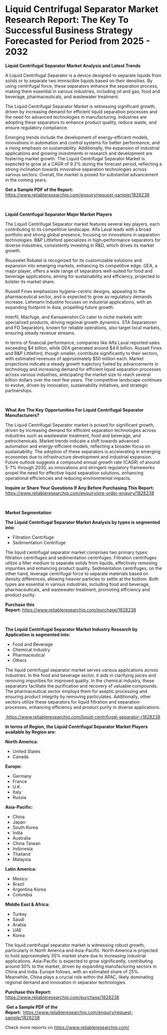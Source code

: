 <p><h1>Liquid Centrifugal Separator Market Research Report: The Key To Successful Business Strategy Forecasted for Period from 2025 - 2032</h1></p><p><strong>Liquid Centrifugal Separator Market Analysis and Latest Trends</strong></p>
<p><p>A Liquid Centrifugal Separator is a device designed to separate liquids from solids or to separate two immiscible liquids based on their densities. By using centrifugal force, these separators enhance the separation process, making them essential in various industries, including oil and gas, food and beverage, pharmaceuticals, and wastewater treatment. </p><p>The Liquid Centrifugal Separator Market is witnessing significant growth, driven by increasing demand for efficient liquid separation processes and the need for advanced technologies in manufacturing. Industries are adopting these separators to enhance product quality, reduce waste, and ensure regulatory compliance. </p><p>Emerging trends include the development of energy-efficient models, innovations in automation and control systems for better performance, and a rising emphasis on sustainability. Additionally, the expansion of industrial applications and growing investments in research and development are fostering market growth. The Liquid Centrifugal Separator Market is expected to grow at a CAGR of 9.2% during the forecast period, reflecting a strong inclination towards innovative separation technologies across various sectors. Overall, the market is poised for substantial advancement in the coming years.</p></p>
<p><strong>Get a Sample PDF of the Report:&nbsp;</strong> <a href="https://www.reliableresearchiq.com/enquiry/request-sample/1828238?utm_campaign=1137&utm_medium=2&utm_source=Github&utm_content=ia&utm_term=10042025&utm_id=liquid-centrifugal-separator">https://www.reliableresearchiq.com/enquiry/request-sample/1828238</a></p>
<p>&nbsp;</p>
<p><strong>Liquid Centrifugal Separator Major Market Players</strong></p>
<p><p>The Liquid Centrifugal Separator market features several key players, each contributing to its competitive landscape. Alfa Laval leads with a broad portfolio and strong global presence, focusing on innovations in separation technologies. B&P Littleford specializes in high-performance separators for diverse industries, consistently investing in R&D, which drives its market growth.</p><p>Rousselet Robatel is recognized for its customizable solutions and expansion into emerging markets, enhancing its competitive edge. GEA, a major player, offers a wide range of separators well-suited for food and beverage applications, aiming for sustainability and efficiency, projected to bolster its market share.</p><p>Russell Finex emphasizes hygiene-centric designs, appealing to the pharmaceutical sector, and is expected to grow as regulatory demands increase. Lehmann Industrie focuses on industrial applications, with an expanding footprint in Asia, propelling future growth.</p><p>Interfil, Macfuge, and Kansaienshin.Co cater to niche markets with specialized products, driving regional growth dynamics. STA Separatoren and FD Separators, known for reliable operations, also target local markets, ensuring steady revenue streams.</p><p>In terms of financial performance, companies like Alfa Laval reported sales exceeding $4 billion, while GEA generated around $4.6 billion. Russell Finex and B&P Littleford, though smaller, contribute significantly to their sectors, with estimated revenues of approximately $50 million each. Market projections indicate a steady growth trajectory fueled by advancements in technology and increasing demand for efficient liquid separation processes across various industries, anticipating the market size to reach several billion dollars over the next few years. The competitive landscape continues to evolve, driven by innovation, sustainability initiatives, and strategic partnerships.</p></p>
<p>&nbsp;</p>
<p><strong>What Are The Key Opportunities For Liquid Centrifugal Separator Manufacturers?</strong></p>
<p><p>The Liquid Centrifugal Separator market is poised for significant growth, driven by increasing demand for efficient separation technologies across industries such as wastewater treatment, food and beverage, and petrochemicals. Market trends indicate a shift towards advanced automation and energy-efficient models, reflecting a broader focus on sustainability. The adoption of these separators is accelerating in emerging economies due to infrastructure development and industrial expansion. Future outlook suggests a compound annual growth rate (CAGR) of around 5-7% through 2030, as innovations and stringent regulatory frameworks propel the need for effective liquid separation solutions, enhancing operational efficiencies and reducing environmental impacts.</p></p>
<p><strong>Inquire or Share Your Questions If Any Before Purchasing This Report:</strong> <a href="https://www.reliableresearchiq.com/enquiry/pre-order-enquiry/1828238?utm_campaign=1137&utm_medium=2&utm_source=Github&utm_content=ia&utm_term=10042025&utm_id=liquid-centrifugal-separator">https://www.reliableresearchiq.com/enquiry/pre-order-enquiry/1828238</a></p>
<p>&nbsp;</p>
<p><strong>Market Segmentation</strong></p>
<p><strong>The Liquid Centrifugal Separator Market Analysis by types is segmented into:</strong></p>
<p><ul><li>Filtration Centrifuge</li><li>Sedimentation Centrifuge</li></ul></p>
<p><p>The liquid centrifugal separator market comprises two primary types: filtration centrifuges and sedimentation centrifuges. Filtration centrifuges utilize a filter medium to separate solids from liquids, effectively removing impurities and enhancing product quality. Sedimentation centrifuges, on the other hand, leverage centrifugal force to separate materials based on density differences, allowing heavier particles to settle at the bottom. Both types are essential in various industries, including food and beverage, pharmaceuticals, and wastewater treatment, promoting efficiency and product purity.</p></p>
<p><strong>Purchase this Report:&nbsp;</strong><a href="https://www.reliableresearchiq.com/purchase/1828238?utm_campaign=1137&utm_medium=2&utm_source=Github&utm_content=ia&utm_term=10042025&utm_id=liquid-centrifugal-separator">https://www.reliableresearchiq.com/purchase/1828238</a></p>
<p>&nbsp;</p>
<p><strong>The Liquid Centrifugal Separator Market Industry Research by Application is segmented into:</strong></p>
<p><ul><li>Food and Beverage</li><li>Chemical Industry</li><li>Pharmaceutical</li><li>Others</li></ul></p>
<p><p>The liquid centrifugal separator market serves various applications across industries. In the food and beverage sector, it aids in clarifying juices and removing impurities for improved quality. In the chemical industry, these separators facilitate the purification and recovery of valuable compounds. The pharmaceutical sector employs them for aseptic processing and ensuring product integrity by removing particulates. Additionally, other sectors utilize these separators for liquid filtration and separation processes, enhancing efficiency and product purity in diverse applications.</p></p>
<p><a href="https://www.reliableresearchiq.com/liquid-centrifugal-separator-r1828238?utm_campaign=1137&utm_medium=2&utm_source=Github&utm_content=ia&utm_term=10042025&utm_id=liquid-centrifugal-separator">&nbsp;https://www.reliableresearchiq.com/liquid-centrifugal-separator-r1828238</a></p>
<p><strong>In terms of Region, the Liquid Centrifugal Separator Market Players available by Region are:</strong></p>
<p>
    <p> <strong> North America: </strong>
        <ul>
            <li>United States</li>
            <li>Canada</li>
        </ul>
        </p> 
    <p> <strong> Europe: </strong>
        <ul>
            <li>Germany</li>
            <li>France</li>
            <li>U.K.</li>
            <li>Italy</li>
            <li>Russia</li>
        </ul>
        </p> 
    <p> <strong> Asia-Pacific: </strong>
        <ul>
            <li>China</li>
            <li>Japan</li>
            <li>South Korea</li>
            <li>India</li>
            <li>Australia</li>
            <li>China Taiwan</li>
            <li>Indonesia</li>
            <li>Thailand</li>
            <li>Malaysia</li>
        </ul>
        </p> 
    <p> <strong> Latin America: </strong>
        <ul>
            <li>Mexico</li>
            <li>Brazil</li>
            <li>Argentina Korea</li>
            <li>Colombia</li>
        </ul>
        </p> 
    <p> <strong> Middle East & Africa: </strong>
        <ul>
            <li>Turkey</li>
            <li>Saudi</li>
            <li>Arabia</li>
            <li>UAE</li>
            <li>Korea</li>
        </ul>
    </p>
    </p>
<p><p>The liquid centrifugal separator market is witnessing robust growth, particularly in North America and Asia-Pacific. North America is projected to hold approximately 35% market share due to increasing industrial applications. Asia-Pacific is expected to grow significantly, contributing around 30% to the market, driven by expanding manufacturing sectors in China and India. Europe follows, with an estimated share of 25%. Meanwhile, China plays a crucial role within the APAC, likely dominating regional demand and innovation in separator technologies.</p></p>
<p><strong>Purchase this Report: </strong><a href="https://www.reliableresearchiq.com/purchase/1828238?utm_campaign=1137&utm_medium=2&utm_source=Github&utm_content=ia&utm_term=10042025&utm_id=liquid-centrifugal-separator">https://www.reliableresearchiq.com/purchase/1828238</a></p>
<p>&nbsp;<strong>Get a Sample PDF of the Report:&nbsp;&nbsp;</strong><a href="https://www.reliableresearchiq.com/enquiry/request-sample/1828238?utm_campaign=1137&utm_medium=2&utm_source=Github&utm_content=ia&utm_term=10042025&utm_id=liquid-centrifugal-separator">https://www.reliableresearchiq.com/enquiry/request-sample/1828238</a></p>
<p><strong></strong></p>
<p>Check more reports on <a href="https://www.reliableresearchiq.com/?utm_campaign=1137&utm_medium=2&utm_source=Github&utm_content=ia&utm_term=10042025&utm_id=liquid-centrifugal-separator">https://www.reliableresearchiq.com/</a></p>